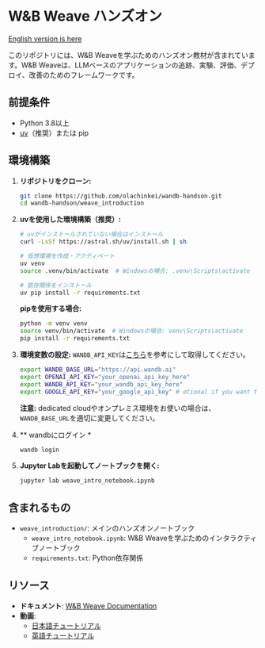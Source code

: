 # W&B Weave ハンズオン

[English version is here](README.md)

このリポジトリには、W&B Weaveを学ぶためのハンズオン教材が含まれています。W&B Weaveは、LLMベースのアプリケーションの追跡、実験、評価、デプロイ、改善のためのフレームワークです。

## 前提条件

- Python 3.8以上
- [uv](https://github.com/astral-sh/uv)（推奨）または pip

## 環境構築

1. **リポジトリをクローン:**
   ```bash
   git clone https://github.com/olachinkei/wandb-handson.git
   cd wandb-handson/weave_introduction
   ```

2. **uvを使用した環境構築（推奨）:**
   ```bash
   # uvがインストールされていない場合はインストール
   curl -LsSf https://astral.sh/uv/install.sh | sh

   # 仮想環境を作成・アクティベート
   uv venv
   source .venv/bin/activate  # Windowsの場合: .venv\Scripts\activate

   # 依存関係をインストール
   uv pip install -r requirements.txt
   ```

   **pipを使用する場合:**
   ```bash
   python -m venv venv
   source venv/bin/activate  # Windowsの場合: venv\Scripts\activate
   pip install -r requirements.txt
   ```

3. **環境変数の設定:**
   `WANDB_API_KEY`は[こちら](https://docs.wandb.ai/support/find_api_key/)を参考にして取得してください。
   ```bash
   export WANDB_BASE_URL="https://api.wandb.ai"
   export OPENAI_API_KEY="your_openai_api_key_here"
   export WANDB_API_KEY="your_wandb_api_key_here" 
   export GOOGLE_API_KEY="your_google_api_key" # otional if you want to try video
   ```
   
   **注意:** dedicated cloudやオンプレミス環境をお使いの場合は、`WANDB_BASE_URL`を適切に変更してください。

4. ** wandbにログイン *
   ```bash  
   wandb login
   ```

5. **Jupyter Labを起動してノートブックを開く:**
   ```bash
   jupyter lab weave_intro_notebook.ipynb
   ```

## 含まれるもの

- `weave_introduction/`: メインのハンズオンノートブック
  - `weave_intro_notebook.ipynb`: W&B Weaveを学ぶためのインタラクティブノートブック
  - `requirements.txt`: Python依存関係

## リソース

- **ドキュメント**: [W&B Weave Documentation](https://weave-docs.wandb.ai/)
- **動画**:
  - [日本語チュートリアル](https://www.youtube.com/watch?v=Ua0Wx9fqhDo&t=295s)
  - [英語チュートリアル](https://www.youtube.com/watch?v=sJNjw6U2Tvg&t=522s) 